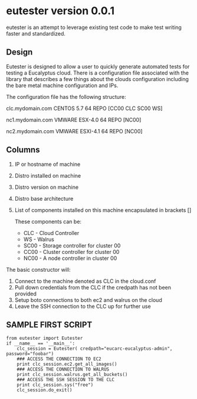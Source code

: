 eutester version 0.0.1
======================

eutester is an attempt to leverage existing test code to make test writing faster and standardized.

Design
------

Eutester is designed to allow a user to quickly generate automated tests for testing a Eucalyptus cloud. There is a configuration file
associated with the library that describes a few things about the clouds configuration including the bare metal machine configuration and IPs.

The configuration file has the following structure:

clc.mydomain.com    CENTOS  5.7 64  REPO    [CC00 CLC SC00 WS]

nc1.mydomain.com    VMWARE  ESX-4.0 64  REPO    [NC00]

nc2.mydomain.com    VMWARE  ESXI-4.1    64  REPO    [NC00]

Columns
-------

1. IP or hostname of machine
2. Distro installed on machine
3. Distro version on machine
4. Distro base architecture
5. List of components installed on this machine encapsulated in brackets []

    These components can be: 

    * CLC - Cloud Controller
    * WS - Walrus
    * SC00 - Storage controller for cluster 00
    * CC00 - Cluster controller for cluster 00
    * NC00 - A node controller in cluster 00

The basic constructor will:

1. Connect to the machine denoted as CLC in the cloud.conf
2. Pull down credentials from the CLC if the credpath has not been provided
3. Setup boto connections to both ec2 and walrus on the cloud
4. Leave the SSH connection to the CLC up for further use

SAMPLE FIRST SCRIPT
-------------------

    from eutester import Eutester
    if __name__ == '__main__':
        clc_session = Eutester( credpath="eucarc-eucalyptus-admin", password="foobar")
        ### ACCESS THE CONNECTION TO EC2
        print clc_session.ec2.get_all_images()
        ### ACCESS THE CONNECTION TO WALRUS
        print clc_session.walrus.get_all_buckets()
        ### ACCESS THE SSH SESSION TO THE CLC
        print clc_session.sys("free")
        clc_session.do_exit()




